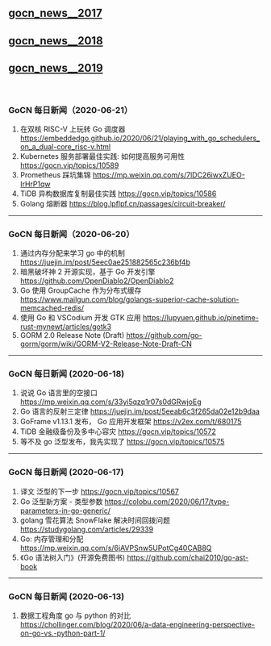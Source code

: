 ## [gocn_news__2017](https://github.com/lubanproj/go_read/blob/master/GoCN_news_2017.md)

## [gocn_news__2018](https://github.com/lubanproj/go_read/blob/master/GoCN_news_2018.md)

## [gocn_news__2019](https://github.com/lubanproj/go_read/blob/master/GoCN_news_2019.md)

<br><h3><p>GoCN 每日新闻（2020-06-21）</p></h3><ol>
<li>在双核 RISC-V 上玩转 Go 调度器 <a href="https://embeddedgo.github.io/2020/06/21/playing_with_go_schedulers_on_a_dual-core_risc-v.html" rel="nofollow" target="_blank">https://embeddedgo.github.io/2020/06/21/playing_with_go_schedulers_on_a_dual-core_risc-v.html</a>
</li>
<li>Kubernetes 服务部署最佳实践: 如何提高服务可用性 <a href="https://gocn.vip/topics/10589" rel="nofollow" target="_blank">https://gocn.vip/topics/10589</a>
</li>
<li>Prometheus 踩坑集锦 <a href="https://mp.weixin.qq.com/s/7lDC26iwxZUEO-lrHrP1qw" rel="nofollow" target="_blank">https://mp.weixin.qq.com/s/7lDC26iwxZUEO-lrHrP1qw</a>
</li>
<li>TiDB 异构数据库复制最佳实践 <a href="https://gocn.vip/topics/10586" rel="nofollow" target="_blank">https://gocn.vip/topics/10586</a>
</li>
<li>Golang 熔断器 <a href="https://blog.lpflpf.cn/passages/circuit-breaker/" rel="nofollow" target="_blank">https://blog.lpflpf.cn/passages/circuit-breaker/</a>
</li>
</ol><hr><h3><p>GoCN 每日新闻（2020-06-20）</p></h3><ol>
<li>通过内存分配来学习 go 中的机制 <a href="https://juejin.im/post/5eec0ae251882565c236bf4b" rel="nofollow" target="_blank">https://juejin.im/post/5eec0ae251882565c236bf4b</a>
</li>
<li>暗黑破坏神 2 开源实现，基于 Go 开发引擎 <a href="https://github.com/OpenDiablo2/OpenDiablo2" rel="nofollow" target="_blank">https://github.com/OpenDiablo2/OpenDiablo2</a>
</li>
<li>Go 使用 GroupCache 作为分布式缓存 <a href="https://www.mailgun.com/blog/golangs-superior-cache-solution-memcached-redis/" rel="nofollow" target="_blank">https://www.mailgun.com/blog/golangs-superior-cache-solution-memcached-redis/</a>
</li>
<li>使用 Go 和 VSCodium 开发 GTK 应用 <a href="https://lupyuen.github.io/pinetime-rust-mynewt/articles/gotk3" rel="nofollow" target="_blank">https://lupyuen.github.io/pinetime-rust-mynewt/articles/gotk3</a>
</li>
<li>GORM 2.0 Release Note (Draft) <a href="https://github.com/go-gorm/gorm/wiki/GORM-V2-Release-Note-Draft-CN" rel="nofollow" target="_blank">https://github.com/go-gorm/gorm/wiki/GORM-V2-Release-Note-Draft-CN</a>
</li>
</ol><hr><h3><p>GoCN 每日新闻 (2020-06-18)</p></h3><ol>
<li>说说 Go 语言里的空接口 <a href="https://mp.weixin.qq.com/s/33yi5qzq1r07s0dGRwjoEg" rel="nofollow" target="_blank">https://mp.weixin.qq.com/s/33yi5qzq1r07s0dGRwjoEg</a>
</li>
<li>Go 语言的反射三定律 <a href="https://juejin.im/post/5eeab6c3f265da02e12b9daa" rel="nofollow" target="_blank">https://juejin.im/post/5eeab6c3f265da02e12b9daa</a>
</li>
<li>GoFrame v1.13.1 发布， Go 应用开发框架 <a href="https://v2ex.com/t/680175" rel="nofollow" target="_blank">https://v2ex.com/t/680175</a>
</li>
<li>TiDB 金融级备份及多中心容灾 <a href="https://gocn.vip/topics/10572" rel="nofollow" target="_blank">https://gocn.vip/topics/10572</a>
</li>
<li>等不及 go 泛型发布，我先实现了 <a href="https://gocn.vip/topics/10575" rel="nofollow" target="_blank">https://gocn.vip/topics/10575</a>
</li>
</ol><hr><h3>GoCN 每日新闻 (2020-06-17)</h3><ol>
<li>译文 泛型的下一步  <a href="https://gocn.vip/topics/10567" rel="nofollow" target="_blank">https://gocn.vip/topics/10567</a>
</li>
<li>Go 泛型新方案 - 类型参数 <a href="https://colobu.com/2020/06/17/type-parameters-in-go-generic/" rel="nofollow" target="_blank">https://colobu.com/2020/06/17/type-parameters-in-go-generic/</a>
</li>
<li>golang 雪花算法 SnowFlake 解决时间回拨问题 <a href="https://studygolang.com/articles/29339" rel="nofollow" target="_blank">https://studygolang.com/articles/29339</a>
</li>
<li>Go: 内存管理和分配 <a href="https://mp.weixin.qq.com/s/6jAVPSnw5UPotCg40CAB8Q" rel="nofollow" target="_blank">https://mp.weixin.qq.com/s/6jAVPSnw5UPotCg40CAB8Q</a>
</li>
<li>《Go 语法树入门》(开源免费图书) <a href="https://github.com/chai2010/go-ast-book" rel="nofollow" target="_blank">https://github.com/chai2010/go-ast-book</a>
</li>
</ol><hr><h3><p>GoCN 每日新闻 (2020-06-13)  </p></h3><ol>
<li>数据工程角度 go 与 python 的对比 <a href="https://chollinger.com/blog/2020/06/a-data-engineering-perspective-on-go-vs.-python-part-1/" rel="nofollow" target="_blank">https://chollinger.com/blog/2020/06/a-data-engineering-perspective-on-go-vs.-python-part-1/</a>